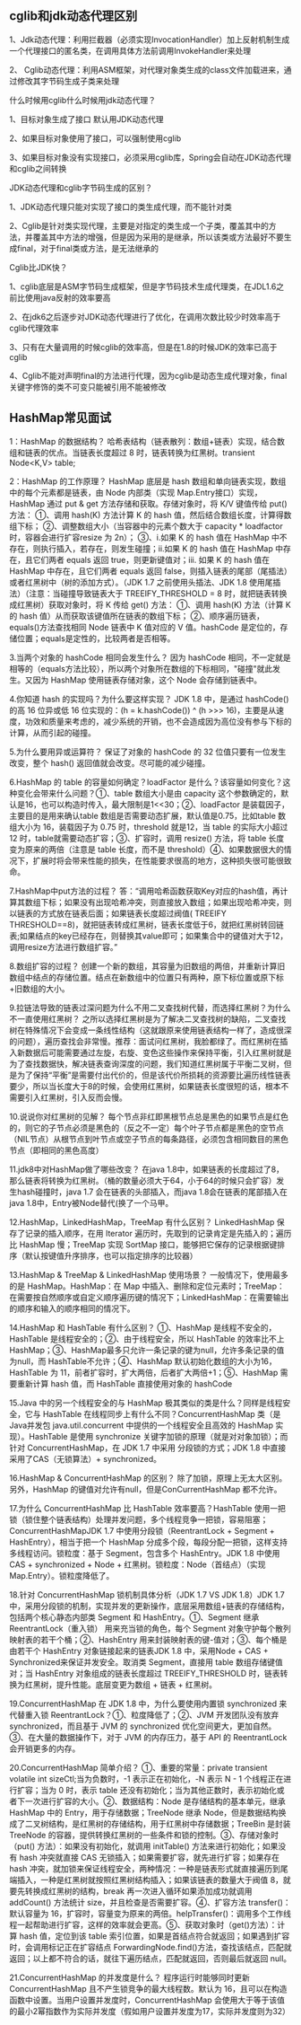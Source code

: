 ## cglib和jdk动态代理区别

1、Jdk动态代理：利用拦截器（必须实现InvocationHandler）加上反射机制生成一个代理接口的匿名类，在调用具体方法前调用InvokeHandler来处理

2、 Cglib动态代理：利用ASM框架，对代理对象类生成的class文件加载进来，通过修改其字节码生成子类来处理

什么时候用cglib什么时候用jdk动态代理？

1、目标对象生成了接口 默认用JDK动态代理

2、如果目标对象使用了接口，可以强制使用cglib

3、如果目标对象没有实现接口，必须采用cglib库，Spring会自动在JDK动态代理和cglib之间转换

JDK动态代理和cglib字节码生成的区别？

1、JDK动态代理只能对实现了接口的类生成代理，而不能针对类

2、Cglib是针对类实现代理，主要是对指定的类生成一个子类，覆盖其中的方法，并覆盖其中方法的增强，但是因为采用的是继承，所以该类或方法最好不要生成final，对于final类或方法，是无法继承的

Cglib比JDK快？

1、cglib底层是ASM字节码生成框架，但是字节码技术生成代理类，在JDL1.6之前比使用java反射的效率要高

2、在jdk6之后逐步对JDK动态代理进行了优化，在调用次数比较少时效率高于cglib代理效率

3、只有在大量调用的时候cglib的效率高，但是在1.8的时候JDK的效率已高于cglib

4、Cglib不能对声明final的方法进行代理，因为cglib是动态生成代理对象，final关键字修饰的类不可变只能被引用不能被修改

## HashMap常见面试

1：HashMap 的数据结构？
哈希表结构（链表散列：数组+链表）实现，结合数组和链表的优点。当链表长度超过 8 时，链表转换为红黑树。transient Node<K,V> table;

2：HashMap 的工作原理？
HashMap 底层是 hash 数组和单向链表实现，数组中的每个元素都是链表，由 Node 内部类（实现 Map.Entry接口）实现，HashMap 通过 put & get 方法存储和获取。存储对象时，将 K/V 键值传给 put() 方法：
①、调用 hash(K) 方法计算 K 的 hash 值，然后结合数组长度，计算得数组下标；
②、调整数组大小（当容器中的元素个数大于 capacity * loadfactor 时，容器会进行扩容resize 为 2n）；
③、i.如果 K 的 hash 值在 HashMap 中不存在，则执行插入，若存在，则发生碰撞；ii.如果 K 的 hash 值在 HashMap 中存在，且它们两者 equals 返回 true，则更新键值对；iii. 如果 K 的 hash 值在 HashMap 中存在，且它们两者 equals 返回 false，则插入链表的尾部（尾插法）或者红黑树中（树的添加方式）。（JDK 1.7 之前使用头插法、JDK 1.8 使用尾插法）（注意：当碰撞导致链表大于 TREEIFY_THRESHOLD = 8 时，就把链表转换成红黑树）获取对象时，将 K 传给 get() 方法：
①、调用 hash(K) 方法（计算 K 的 hash 值）从而获取该键值所在链表的数组下标；
②、顺序遍历链表，equals()方法查找相同 Node 链表中 K 值对应的 V 值。hashCode 是定位的，存储位置；equals是定性的，比较两者是否相等。

3.当两个对象的 hashCode 相同会发生什么？
因为 hashCode 相同，不一定就是相等的（equals方法比较），所以两个对象所在数组的下标相同，"碰撞"就此发生。又因为 HashMap 使用链表存储对象，这个 Node 会存储到链表中。

4.你知道 hash 的实现吗？为什么要这样实现？
JDK  1.8 中，是通过 hashCode() 的高 16 位异或低 16 位实现的：(h = k.hashCode()) ^ (h  >>> 16)，主要是从速度，功效和质量来考虑的，减少系统的开销，也不会造成因为高位没有参与下标的计算，从而引起的碰撞。

5.为什么要用异或运算符？
保证了对象的 hashCode 的 32 位值只要有一位发生改变，整个 hash() 返回值就会改变。尽可能的减少碰撞。

6.HashMap 的 table 的容量如何确定？loadFactor 是什么？该容量如何变化？这种变化会带来什么问题？①、table 数组大小是由 capacity 这个参数确定的，默认是16，也可以构造时传入，最大限制是1<<30；②、loadFactor  是装载因子，主要目的是用来确认table 数组是否需要动态扩展，默认值是0.75，比如table 数组大小为 16，装载因子为 0.75  时，threshold 就是12，当 table 的实际大小超过 12 时，table就需要动态扩容；③、扩容时，调用 resize() 方法，将 table 长度变为原来的两倍（注意是 table 长度，而不是 threshold）④、如果数据很大的情况下，扩展时将会带来性能的损失，在性能要求很高的地方，这种损失很可能很致命。

7.HashMap中put方法的过程？
答：“调用哈希函数获取Key对应的hash值，再计算其数组下标；如果没有出现哈希冲突，则直接放入数组；如果出现哈希冲突，则以链表的方式放在链表后面；如果链表长度超过阀值( TREEIFY THRESHOLD==8)，就把链表转成红黑树，链表长度低于6，就把红黑树转回链表;如果结点的key已经存在，则替换其value即可；如果集合中的键值对大于12，调用resize方法进行数组扩容。”

8.数组扩容的过程？
创建一个新的数组，其容量为旧数组的两倍，并重新计算旧数组中结点的存储位置。结点在新数组中的位置只有两种，原下标位置或原下标+旧数组的大小。

9.拉链法导致的链表过深问题为什么不用二叉查找树代替，而选择红黑树？为什么不一直使用红黑树？
之所以选择红黑树是为了解决二叉查找树的缺陷，二叉查找树在特殊情况下会变成一条线性结构（这就跟原来使用链表结构一样了，造成很深的问题），遍历查找会非常慢。推荐：面试问红黑树，我脸都绿了。而红黑树在插入新数据后可能需要通过左旋，右旋、变色这些操作来保持平衡，引入红黑树就是为了查找数据快，解决链表查询深度的问题，我们知道红黑树属于平衡二叉树，但是为了保持“平衡”是需要付出代价的，但是该代价所损耗的资源要比遍历线性链表要少，所以当长度大于8的时候，会使用红黑树，如果链表长度很短的话，根本不需要引入红黑树，引入反而会慢。

10.说说你对红黑树的见解？
每个节点非红即黑根节点总是黑色的如果节点是红色的，则它的子节点必须是黑色的（反之不一定）每个叶子节点都是黑色的空节点（NIL节点）从根节点到叶节点或空子节点的每条路径，必须包含相同数目的黑色节点（即相同的黑色高度）

11.jdk8中对HashMap做了哪些改变？
在java 1.8中，如果链表的长度超过了8，那么链表将转换为红黑树。（桶的数量必须大于64，小于64的时候只会扩容）发生hash碰撞时，java 1.7 会在链表的头部插入，而java 1.8会在链表的尾部插入在java 1.8中，Entry被Node替代(换了一个马甲。

12.HashMap，LinkedHashMap，TreeMap 有什么区别？
LinkedHashMap 保存了记录的插入顺序，在用 Iterator 遍历时，先取到的记录肯定是先插入的；遍历比 HashMap 慢；TreeMap 实现 SortMap 接口，能够把它保存的记录根据键排序（默认按键值升序排序，也可以指定排序的比较器）

13.HashMap & TreeMap & LinkedHashMap 使用场景？
一般情况下，使用最多的是 HashMap。HashMap：在 Map 中插入、删除和定位元素时；TreeMap：在需要按自然顺序或自定义顺序遍历键的情况下；LinkedHashMap：在需要输出的顺序和输入的顺序相同的情况下。

14.HashMap 和 HashTable 有什么区别？
①、HashMap 是线程不安全的，HashTable 是线程安全的；②、由于线程安全，所以 HashTable 的效率比不上 HashMap；③、HashMap最多只允许一条记录的键为null，允许多条记录的值为null，而 HashTable不允许；④、HashMap 默认初始化数组的大小为16，HashTable 为 11，前者扩容时，扩大两倍，后者扩大两倍+1；⑤、HashMap 需要重新计算 hash 值，而 HashTable 直接使用对象的 hashCode

15.Java 中的另一个线程安全的与 HashMap 极其类似的类是什么？同样是线程安全，它与 HashTable 在线程同步上有什么不同？ConcurrentHashMap 类（是 Java并发包 java.util.concurrent 中提供的一个线程安全且高效的 HashMap 实现）。HashTable 是使用 synchronize 关键字加锁的原理（就是对对象加锁）；而针对 ConcurrentHashMap，在 JDK 1.7 中采用 分段锁的方式；JDK 1.8 中直接采用了CAS（无锁算法）+ synchronized。

16.HashMap & ConcurrentHashMap 的区别？
除了加锁，原理上无太大区别。另外，HashMap 的键值对允许有null，但是ConCurrentHashMap 都不允许。

17.为什么 ConcurrentHashMap 比 HashTable 效率要高？HashTable 使用一把锁（锁住整个链表结构）处理并发问题，多个线程竞争一把锁，容易阻塞；ConcurrentHashMapJDK 1.7 中使用分段锁（ReentrantLock + Segment + HashEntry），相当于把一个 HashMap 分成多个段，每段分配一把锁，这样支持多线程访问。锁粒度：基于 Segment，包含多个 HashEntry。JDK 1.8 中使用 CAS + synchronized + Node + 红黑树。锁粒度：Node（首结点）（实现 Map.Entry）。锁粒度降低了。

18.针对 ConcurrentHashMap 锁机制具体分析（JDK 1.7 VS JDK 1.8）JDK 1.7 中，采用分段锁的机制，实现并发的更新操作，底层采用数组+链表的存储结构，包括两个核心静态内部类 Segment 和 HashEntry。①、Segment 继承 ReentrantLock（重入锁） 用来充当锁的角色，每个 Segment 对象守护每个散列映射表的若干个桶；②、HashEntry 用来封装映射表的键-值对；③、每个桶是由若干个 HashEntry 对象链接起来的链表JDK  1.8 中，采用Node + CAS + Synchronized来保证并发安全。取消类 Segment，直接用 table  数组存储键值对；当 HashEntry 对象组成的链表长度超过 TREEIFY_THRESHOLD  时，链表转换为红黑树，提升性能。底层变更为数组 + 链表 + 红黑树。

19.ConcurrentHashMap 在 JDK 1.8 中，为什么要使用内置锁 synchronized 来代替重入锁 ReentrantLock？①、粒度降低了；②、JVM 开发团队没有放弃 synchronized，而且基于 JVM 的 synchronized 优化空间更大，更加自然。③、在大量的数据操作下，对于 JVM 的内存压力，基于 API 的 ReentrantLock 会开销更多的内存。

20.ConcurrentHashMap 简单介绍？
①、重要的常量：private transient volatile int sizeCtl;当为负数时，-1 表示正在初始化，-N 表示 N - 1 个线程正在进行扩容；当为 0 时，表示 table 还没有初始化；当为其他正数时，表示初始化或者下一次进行扩容的大小。②、数据结构：Node 是存储结构的基本单元，继承 HashMap 中的 Entry，用于存储数据；TreeNode 继承 Node，但是数据结构换成了二叉树结构，是红黑树的存储结构，用于红黑树中存储数据；TreeBin 是封装 TreeNode 的容器，提供转换红黑树的一些条件和锁的控制。③、存储对象时（put() 方法）：如果没有初始化，就调用 initTable() 方法来进行初始化；如果没有 hash 冲突就直接 CAS 无锁插入；如果需要扩容，就先进行扩容；如果存在 hash 冲突，就加锁来保证线程安全，两种情况：一种是链表形式就直接遍历到尾端插入，一种是红黑树就按照红黑树结构插入；如果该链表的数量大于阀值 8，就要先转换成红黑树的结构，break 再一次进入循环如果添加成功就调用 addCount() 方法统计 size，并且检查是否需要扩容。④、扩容方法 transfer()：默认容量为 16，扩容时，容量变为原来的两倍。helpTransfer()：调用多个工作线程一起帮助进行扩容，这样的效率就会更高。⑤、获取对象时（get()方法）：计算 hash 值，定位到该 table 索引位置，如果是首结点符合就返回；如果遇到扩容时，会调用标记正在扩容结点 ForwardingNode.find()方法，查找该结点，匹配就返回；以上都不符合的话，就往下遍历结点，匹配就返回，否则最后就返回 null。

21.ConcurrentHashMap 的并发度是什么？
程序运行时能够同时更新 ConcurrentHashMap 且不产生锁竞争的最大线程数。默认为 16，且可以在构造函数中设置。当用户设置并发度时，ConcurrentHashMap 会使用大于等于该值的最小2幂指数作为实际并发度（假如用户设置并发度为17，实际并发度则为32）
